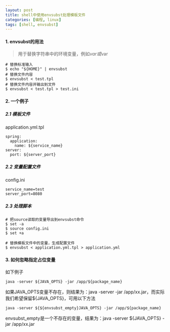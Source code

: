```yaml
---
layout: post
title: shell中使用envsubst处理模板文件
categories: [编程, linux]
tags: [shell, envsubst]
---
```


>  

#### 1. envsubst的用法

> 用于替换字符串中的环境变量，例如${var}或$var

```
# 替换标准输入
$ echo "${HOME}" | envsubst
# 替换文件内容
$ envsubst < test.tpl
# 替换文件内容并输出到文件
$ envsubst < test.tpl > test.ini
```

#### 2. 一个例子

##### 2.1 模板文件

application.yml.tpl
```
spring:
  application:
    name: ${service_name}
server:
  port: ${server_port}
```

##### 2.2 变量配置文件

config.ini
```
service_name=test
server_port=8080
```

##### 2.3 处理脚本

```
# 把source读取的变量导出到envsubst命令
$ set -a 
$ source config.ini
$ set +a

# 替换模板文件中的变量，生成配置文件
$ envsubst < application.yml.tpl > application.yml
```

#### 3. 如何忽略指定占位变量

如下例子
```
java -server ${JAVA_OPTS} -jar /app/${package_name}
```
如果JAVA_OPTS变量不存在，则结果为：java -server  -jar /app/xx.jar，而实际我们希望保留${JAVA_OPTS}，可用以下方法

```
java -server ${${envsubst_empty}JAVA_OPTS} -jar /app/${package_name}
```

envsubst_empty是一个不存在的变量，结果为：java -server ${JAVA_OPTS} -jar /app/xx.jar